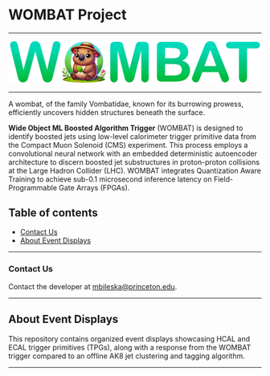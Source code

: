 # WOMBAT Project
---
![logo](assets/WOMBATlogoMini.png)

---
A wombat, of the family Vombatidae, known for its burrowing prowess, efficiently uncovers hidden structures beneath the surface. 

**Wide Object ML Boosted Algorithm Trigger** (WOMBAT) is designed to identify boosted jets using low-level calorimeter trigger primitive data from the Compact Muon Solenoid (CMS) experiment. This process employs a convolutional neural network with an embedded deterministic autoencoder architecture to discern boosted jet substructures in proton-proton collisions at the Large Hadron Collider (LHC). WOMBAT integrates Quantization Aware Training to achieve sub-0.1 microsecond inference latency on Field-Programmable Gate Arrays (FPGAs).

## Table of contents
  - [Contact Us](#Contact-Us)
  - [About Event Displays](#About-Event-Displays)
---

### Contact Us

Contact the developer at [mbileska@princeton.edu](mailto:mbileska@princeton.edu). 

---
## About Event Displays


This repository contains organized event displays showcasing HCAL and ECAL trigger primitives (TPGs), along with a response from the WOMBAT trigger compared to an offline AK8 jet clustering and tagging algorithm.

---
